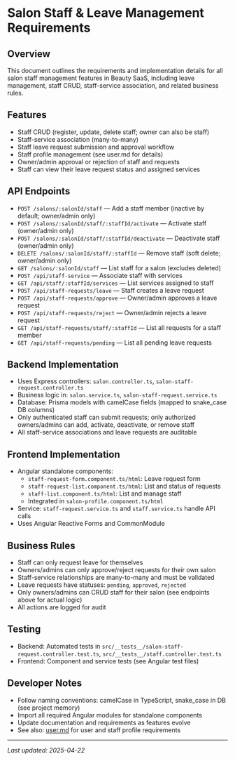 # Salon Staff & Leave Management Requirements

## Overview

This document outlines the requirements and implementation details for all salon staff management features in Beauty SaaS, including leave management, staff CRUD, staff-service association, and related business rules.

## Features

- Staff CRUD (register, update, delete staff; owner can also be staff)
- Staff-service association (many-to-many)
- Staff leave request submission and approval workflow
- Staff profile management (see user.md for details)
- Owner/admin approval or rejection of staff and requests
- Staff can view their leave request status and assigned services

## API Endpoints

- `POST /salons/:salonId/staff` — Add a staff member (inactive by default; owner/admin only)
- `POST /salons/:salonId/staff/:staffId/activate` — Activate staff (owner/admin only)
- `POST /salons/:salonId/staff/:staffId/deactivate` — Deactivate staff (owner/admin only)
- `DELETE /salons/:salonId/staff/:staffId` — Remove staff (soft delete; owner/admin only)
- `GET /salons/:salonId/staff` — List staff for a salon (excludes deleted)
- `POST /api/staff-service` — Associate staff with services
- `GET /api/staff/:staffId/services` — List services assigned to staff
- `POST /api/staff-requests/leave` — Staff creates a leave request
- `POST /api/staff-requests/approve` — Owner/admin approves a leave request
- `POST /api/staff-requests/reject` — Owner/admin rejects a leave request
- `GET /api/staff-requests/staff/:staffId` — List all requests for a staff member
- `GET /api/staff-requests/pending` — List all pending leave requests

## Backend Implementation

- Uses Express controllers: `salon.controller.ts`, `salon-staff-request.controller.ts`
- Business logic in: `salon.service.ts`, `salon-staff-request.service.ts`
- Database: Prisma models with camelCase fields (mapped to snake_case DB columns)
- Only authenticated staff can submit requests; only authorized owners/admins can add, activate, deactivate, or remove staff
- All staff-service associations and leave requests are auditable

## Frontend Implementation

- Angular standalone components:
  - `staff-request-form.component.ts/html`: Leave request form
  - `staff-request-list.component.ts/html`: List and status of requests
  - `staff-list.component.ts/html`: List and manage staff
  - Integrated in `salon-profile.component.ts/html`
- Service: `staff-request.service.ts` and `staff.service.ts` handle API calls
- Uses Angular Reactive Forms and CommonModule

## Business Rules

- Staff can only request leave for themselves
- Owners/admins can only approve/reject requests for their own salon
- Staff-service relationships are many-to-many and must be validated
- Leave requests have statuses: `pending`, `approved`, `rejected`
- Only owners/admins can CRUD staff for their salon (see endpoints above for actual logic)
- All actions are logged for audit

## Testing

- Backend: Automated tests in `src/__tests__/salon-staff-request.controller.test.ts`, `src/__tests__/staff.controller.test.ts`
- Frontend: Component and service tests (see Angular test files)

## Developer Notes

- Follow naming conventions: camelCase in TypeScript, snake_case in DB (see project memory)
- Import all required Angular modules for standalone components
- Update documentation and requirements as features evolve
- See also: [user.md](./user.md) for user and staff profile requirements

---

_Last updated: 2025-04-22_
